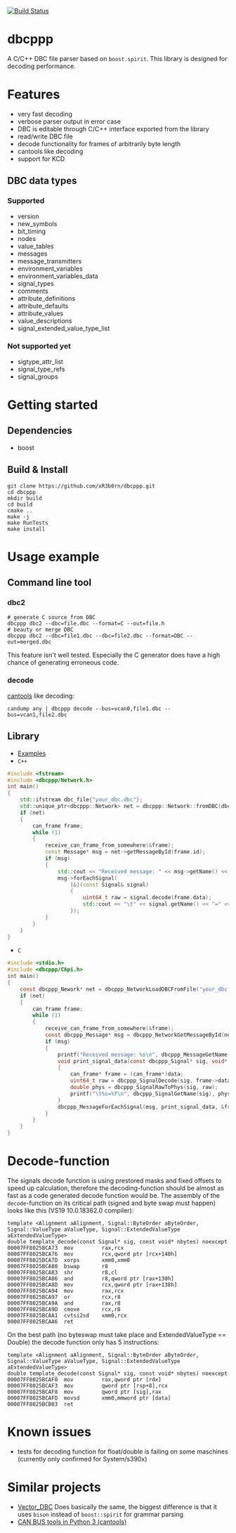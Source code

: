 [![Build Status](https://travis-ci.org/xR3b0rn/dbcppp.svg?branch=master)](https://travis-ci.org/xR3b0rn/dbcppp)
# dbcppp
A C/C++ DBC file parser based on `boost.spirit`. This library is designed for decoding performance.
# Features
* very fast decoding
* verbose parser output in error case
* DBC is editable through C/C++ interface exported from the library
* read/write DBC file
* decode functionality for frames of arbitrarily byte length
* cantools like decoding
* support for KCD
## DBC data types
### Supported
* version
* new_symbols
* bit_timing
* nodes
* value_tables
* messages
* message_transmitters
* environment_variables
* environment_variables_data
* signal_types
* comments
* attribute_definitions
* attribute_defaults
* attribute_values
* value_descriptions
* signal_extended_value_type_list
### Not supported yet
* sigtype_attr_list
* signal_type_refs
* signal_groups
# Getting started
## Dependencies
* boost
## Build & Install
```
git clone https://github.com/xR3b0rn/dbcppp.git
cd dbcppp
mkdir build
cd build
cmake ..
make -j
make RunTests
make install
```
# Usage example
## Command line tool
### dbc2
```
# generate C source from DBC
dbcppp dbc2 --dbc=file.dbc --format=C --out=file.h
# beauty or merge DBC
dbcppp dbc2 --dbc=file1.dbc --dbc=file2.dbc --format=DBC --out=merged.dbc
```
This feature isn't well tested. Especially the C generator does have a high chance of generating erroneous code.
### decode
[cantools](https://github.com/eerimoq/cantools) like decoding:
```
candump any | dbcppp decode --bus=vcan0,file1.dbc --bus=vcan1,file2.dbc
```
## Library
* [Examples](https://github.com/xR3b0rn/dbcppp/tree/master/src/Examples)
* `C++`
```C++
#include <fstream>
#include <dbcppp/Network.h>
int main()
{
    std::ifstream dbc_file{"your_dbc.dbc"};
    std::unique_ptr<dbcppp::Network> net = dbcppp::Network::fromDBC(dbc_file);
    if (net)
    {
        can_frame frame;
        while (1)
        {
            receive_can_frame_from_somewhere(&frame);
            const Message* msg = net->getMessageById(frame.id);
            if (msg)
            {
                std::cout << "Received message: " << msg->getName() << std::endl;
                msg->forEachSignal(
                    [&](const Signal& signal)
                    {
                        uint64_t raw = signal.decode(frame.data);
                        std::cout << "\t" << signal.getName() << "=" << signal.rawToPhys(raw) << std::endl;
                    });
            }
        }
    }
}
```
* `C`
```C
#include <stdio.h>
#include <dbcppp/CApi.h>
int main()
{
    const dbcppp_Nework* net = dbcppp_NetworkLoadDBCFromFile("your_dbc.dbc");
    if (net)
    {
        can_frame frame;
        while (1)
        {
            receive_can_frame_from_somewhere(&frame);
            const dbcppp_Message* msg = dbcppp_NetworkGetMessageById(net, frame.id);
            if (msg)
            {
                printf("Received message: %s\n", dbcppp_MessageGetName(msg));
                void print_signal_data(const dbcppp_Signal* sig, void* data)
                {
                    can_frame* frame = (can_frame*)data;
                    uint64_t raw = dbcppp_SignalDecode(sig, frame->data);
                    double phys = dbcppp_SignalRawToPhys(sig, raw);
                    printf("\t%s=%f\n", dbcppp_SignalGetName(sig), phys);
                }
                dbcppp_MessageForEachSignal(msg, print_signal_data, &frame);
            }
        }
    }
}
```
# Decode-function
The signals decode function is using prestored masks and fixed offsets to speed up calculation, therefore the decoding-function should be almost as fast as a code generated decode function would be. The assembly of the `decode`-function on its critical path (signed and byte swap must happen) looks like this (VS19 10.0.18362.0 compiler):
```
template <Alignment aAlignment, Signal::ByteOrder aByteOrder, Signal::ValueType aValueType, Signal::ExtendedValueType aExtendedValueType>
double template_decode(const Signal* sig, const void* nbytes) noexcept
00007FF8025BCA73  mov         rax,rcx  
00007FF8025BCA76  mov         rcx,qword ptr [rcx+140h]  
00007FF8025BCA7D  xorps       xmm0,xmm0  
00007FF8025BCA80  bswap       r8  
00007FF8025BCA83  shr         r8,cl  
00007FF8025BCA86  and         r8,qword ptr [rax+130h]  
00007FF8025BCA8D  mov         rcx,qword ptr [rax+138h]  
00007FF8025BCA94  mov         rax,rcx  
00007FF8025BCA97  or          rcx,r8  
00007FF8025BCA9A  and         rax,r8  
00007FF8025BCA9D  cmove       rcx,r8  
00007FF8025BCAA1  cvtsi2sd    xmm0,rcx  
00007FF8025BCAA6  ret   
```
On the best path (no byteswap must take place and ExtendedValueType == Double) the decode function only has 5 instructions:
```
template <Alignment aAlignment, Signal::ByteOrder aByteOrder, Signal::ValueType aValueType, Signal::ExtendedValueType aExtendedValueType>
double template_decode(const Signal* sig, const void* nbytes) noexcept
00007FF8025BCAF0  mov         rax,qword ptr [rdx]  
00007FF8025BCAF3  mov         qword ptr [rsp+8],rcx  
00007FF8025BCAF8  mov         qword ptr [sig],rax  
00007FF8025BCAFD  movsd       xmm0,mmword ptr [data]  
00007FF8025BCB03  ret  
```
# Known issues
* tests for decoding function for float/double is failing on some maschines (currently only confirmed for System/s390x)
# Similar projects
  * [Vector_DBC](https://bitbucket.org/tobylorenz/vector_dbc/src/master/) Does basically the same, the biggest difference is that it uses `bison` instead of `boost::spirit` for grammar parsing
  * [CAN BUS tools in Python 3 (cantools)](https://github.com/eerimoq/cantools) 

